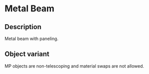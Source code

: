 # Metal Beam

## Description

Metal beam with paneling.

## Object variant

MP objects are non-telescoping and material swaps are not allowed.
